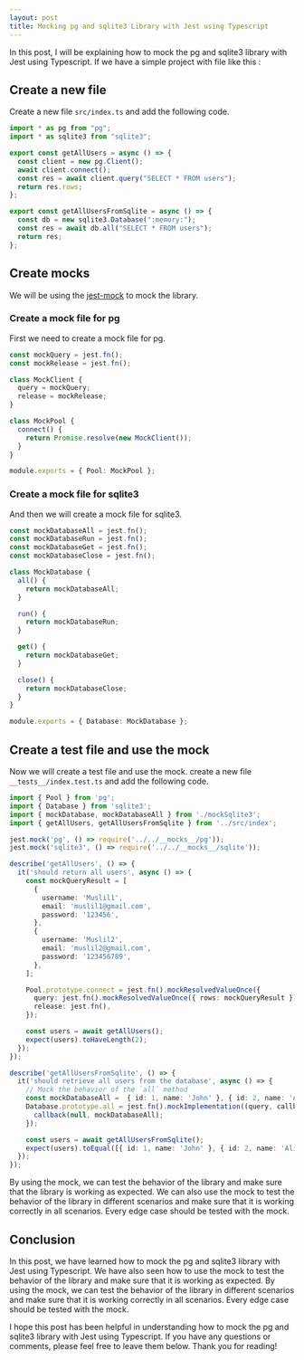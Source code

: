 ```yaml
---
layout: post
title: Mocking pg and sqlite3 Library with Jest using Typescript
---
```


In this post, I will be explaining how to mock the pg and sqlite3 library with Jest using Typescript. If we have a simple project with file like this :

## Create a new file

Create a new file `src/index.ts` and add the following code.

```typescript title="src/index.ts"
import * as pg from "pg";
import * as sqlite3 from "sqlite3";

export const getAllUsers = async () => {
  const client = new pg.Client();
  await client.connect();
  const res = await client.query("SELECT * FROM users");
  return res.rows;
};

export const getAllUsersFromSqlite = async () => {
  const db = new sqlite3.Database(":memory:");
  const res = await db.all("SELECT * FROM users");
  return res;
};
```

## Create mocks

We will be using the [jest-mock](https://jestjs.io/docs/manual-mocks) to mock the library. 


### Create a mock file for pg

First we need to create a mock file for pg.

```typescript title="src/__mocks__/pg.ts"
const mockQuery = jest.fn();
const mockRelease = jest.fn();

class MockClient {
  query = mockQuery;
  release = mockRelease;
}

class MockPool {
  connect() {
    return Promise.resolve(new MockClient());
  }
}

module.exports = { Pool: MockPool };
```

### Create a mock file for sqlite3

And then we will create a mock file for sqlite3.

```typescript title="src/__mocks__/sqlite.ts"
const mockDatabaseAll = jest.fn();
const mockDatabaseRun = jest.fn();
const mockDatabaseGet = jest.fn();
const mockDatabaseClose = jest.fn();

class MockDatabase {
  all() {
    return mockDatabaseAll;
  }

  run() {
    return mockDatabaseRun;
  }

  get() {
    return mockDatabaseGet;
  }

  close() {
    return mockDatabaseClose;
  }
}

module.exports = { Database: MockDatabase };
```

## Create a test file and use the mock

Now we will create a test file and use the mock. create a new file `__tests__/index.test.ts` and add the following code.

```typescript title="src/__tests__/index.test.ts"
import { Pool } from 'pg';
import { Database } from 'sqlite3';
import { mockDatabase, mockDatabaseAll } from './mockSqlite3';
import { getAllUsers, getAllUsersFromSqlite } from '../src/index';

jest.mock('pg', () => require('../../__mocks__/pg'));
jest.mock('sqlite3', () => require('../../__mocks__/sqlite'));

describe('getAllUsers', () => {
  it('should return all users', async () => {
    const mockQueryResult = [
      {
        username: 'Muslil1',
        email: 'muslil1@gmail.com',
        password: '123456',
      },
      {
        username: 'Muslil2',
        email: 'muslil2@gmail.com',
        password: '123456789',
      },
    ];

    Pool.prototype.connect = jest.fn().mockResolvedValueOnce({
      query: jest.fn().mockResolvedValueOnce({ rows: mockQueryResult }),
      release: jest.fn(),
    });

    const users = await getAllUsers();
    expect(users).toHaveLength(2);
  });
});

describe('getAllUsersFromSqlite', () => {
  it('should retrieve all users from the database', async () => {
    // Mock the behavior of the `all` method
    const mockDatabaseAll =  { id: 1, name: 'John' }, { id: 2, name: 'Alice' };
    Database.prototype.all = jest.fn().mockImplementation((query, callback) => {
      callback(null, mockDatabaseAll);
    });

    const users = await getAllUsersFromSqlite();
    expect(users).toEqual([{ id: 1, name: 'John' }, { id: 2, name: 'Alice' }]);
  });
});
```

By using the mock, we can test the behavior of the library and make sure that the library is working as expected. We can also use the mock to test the behavior of the library in different scenarios and make sure that it is working correctly in all scenarios. Every edge case should be tested with the mock. 

## Conclusion

In this post, we have learned how to mock the pg and sqlite3 library with Jest using Typescript. We have also seen how to use the mock to test the behavior of the library and make sure that it is working as expected. By using the mock, we can test the behavior of the library in different scenarios and make sure that it is working correctly in all scenarios. Every edge case should be tested with the mock. 

I hope this post has been helpful in understanding how to mock the pg and sqlite3 library with Jest using Typescript. If you have any questions or comments, please feel free to leave them below. Thank you for reading!